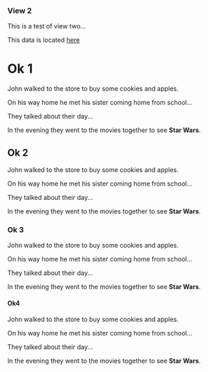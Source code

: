 
### View 2

This is a test of view two...

This data is located
[here](https://raw.githubusercontent.com/stormasm/ghdata/master/markdown/data1/view2.md)

# Ok 1

John walked to the store to buy some cookies and apples.

On his way home he met his sister coming home from school...

They talked about their day...

In the evening they went to the movies together to see **Star Wars**.

## Ok 2

John walked to the store to buy some cookies and apples.

On his way home he met his sister coming home from school...

They talked about their day...

In the evening they went to the movies together to see **Star Wars**.

### Ok 3

John walked to the store to buy some cookies and apples.

On his way home he met his sister coming home from school...

They talked about their day...

In the evening they went to the movies together to see **Star Wars**.

#### Ok4

John walked to the store to buy some cookies and apples.

On his way home he met his sister coming home from school...

They talked about their day...

In the evening they went to the movies together to see **Star Wars**.
